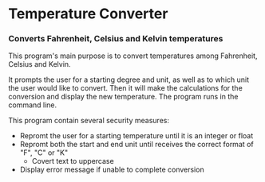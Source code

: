 # Temperature Converter
### Converts Fahrenheit, Celsius and Kelvin temperatures 

This program's main purpose is to convert temperatures among Fahrenheit, Celsius and Kelvin.


It prompts the user for a starting degree and unit, as well as to which unit the user would like to convert.
Then it will make the calculations for the conversion and display the new temperature. The program runs in the command line.


This program contain several security measures:
- Repromt the user for a starting temperature until it is an integer or float
- Repromt both the start and end unit until receives the correct format of "F", "C" or "K"
  - Covert text to uppercase
- Display error message if unable to complete conversion
